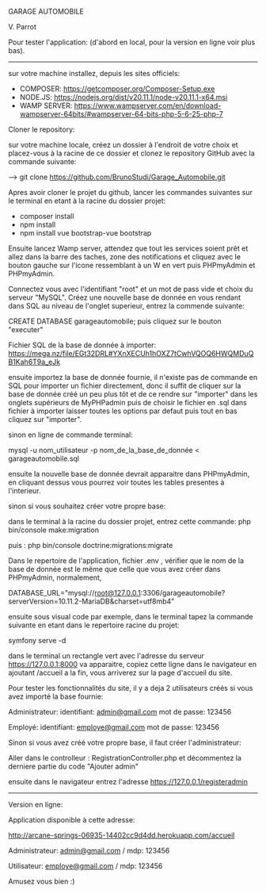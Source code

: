 GARAGE AUTOMOBILE

V. Parrot

Pour tester l'application: (d'abord en local, pour la version en ligne voir plus bas).

-------------------------------------------------------------------------------------------------------------------------------------------------------

sur votre machine installez, depuis les sites officiels: 
- COMPOSER:
  https://getcomposer.org/Composer-Setup.exe
- NODE.JS:
  https://nodejs.org/dist/v20.11.1/node-v20.11.1-x64.msi
- WAMP SERVER:
  https://www.wampserver.com/en/download-wampserver-64bits/#wampserver-64-bits-php-5-6-25-php-7
  

Cloner le repository:

sur votre machine locale, créez un dossier à l'endroit de votre choix et placez-vous à la racine de ce dossier et clonez le repository GitHub avec la commande suivante:

--> git clone https://github.com/BrunoStudi/Garage_Automobile.git

Apres avoir cloner le projet du github, lancer les commandes suivantes sur le terminal en etant à la racine du dossier projet:

-	composer install
-	npm install
-	npm install vue bootstrap-vue bootstrap

Ensuite lancez Wamp server, attendez que tout les services soient prêt et allez dans la barre des taches, zone des notifications et cliquez avec le bouton gauche sur l'icone ressemblant à un W en vert puis PHPmyAdmin et PHPmyAdmin.

Connectez vous avec l'identifiant "root" et un mot de pass vide et choix du serveur "MySQL".
Créez une nouvelle base de donnée en vous rendant dans SQL au niveau de l'onglet superieur,
entrez la commende suivante: 

CREATE DATABASE garageautomobile; puis cliquez sur le bouton "executer"

Fichier SQL de la base de donnée à importer: https://mega.nz/file/EGt32DRL#YXnXECUh1hOXZ7tCwhVQOQ6HWQMDuQB1Kah6T9a_eJk

ensuite importez la base de donnée fournie, il n'existe pas de commande en SQL pour importer un fichier directement,
donc il suffit de cliquer sur la base de donnée créé un peu plus tôt et de ce rendre sur "importer" dans les onglets supérieurs de MyPHPadmin puis
de choisir le fichier en .sql dans fichier à importer laisser toutes les options par defaut puis tout en bas cliquez sur "importer".

sinon en ligne de commande terminal:

mysql -u nom_utilisateur -p nom_de_la_base_de_donnée < garageautomobile.sql

ensuite la nouvelle base de donnée devrait apparaitre dans PHPmyAdmin, en cliquant dessus vous pourrez voir toutes les tables presentes à l'interieur.

sinon si vous souhaitez créer votre propre base:

dans le terminal à la racine du dossier projet, entrez cette commande: php bin/console make:migration 

puis : php bin/console doctrine:migrations:migrate


Dans le repertoire de l'application, fichier .env , vérifier que le nom de la base de donnée est le même que celle que vous avez créer dans PHPmyAdmin,
normalement, 

DATABASE_URL="mysql://root@127.0.0.1:3306/garageautomobile?serverVersion=10.11.2-MariaDB&charset=utf8mb4"


ensuite sous visual code par exemple, dans le terminal tapez la commande suivante en etant dans le repertoire racine du projet:

symfony serve -d

dans le terminal un rectangle vert avec l'adresse du serveur https://127.0.0.1:8000 va apparaitre,
copiez cette ligne dans le navigateur en ajoutant /accueil a la fin, vous arriverez sur la page d'accueil du site.


Pour tester les fonctionnalités du site, il y a deja 2 utilisateurs créés si vous avez importé la base fournie:

Administrateur: 
identifiant: admin@gmail.com
mot de passe: 123456

Employé:
identifiant: employe@gmail.com
mot de passe: 123456

Sinon si vous avez créé votre propre base, il faut créer l'administrateur:

Aller dans le controlleur : RegistrationController.php et décommentez la derniere partie du code "Ajouter admin"

ensuite dans le navigateur entrez l'adresse https://127.0.0.1/registeradmin

------------------------------------------------------------------------------------------------------------------------------------------------

Version en ligne:


Application disponible à cette adresse:

http://arcane-springs-06935-14402cc9d4dd.herokuapp.com/accueil

Administrateur: admin@gmail.com / mdp: 123456

Utilisateur: employe@gmail.com / mdp: 123456


Amusez vous bien :)








